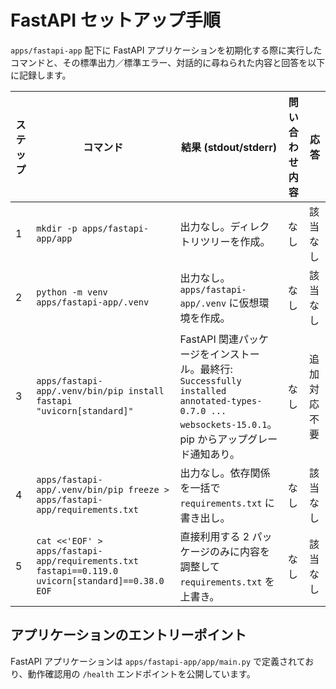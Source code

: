 # FastAPI セットアップ手順

`apps/fastapi-app` 配下に FastAPI アプリケーションを初期化する際に実行したコマンドと、その標準出力／標準エラー、対話的に尋ねられた内容と回答を以下に記録します。

| ステップ | コマンド | 結果 (stdout/stderr) | 問い合わせ内容 | 応答 |
| --- | --- | --- | --- | --- |
| 1 | `mkdir -p apps/fastapi-app/app` | 出力なし。ディレクトリツリーを作成。 | なし | 該当なし |
| 2 | `python -m venv apps/fastapi-app/.venv` | 出力なし。`apps/fastapi-app/.venv` に仮想環境を作成。 | なし | 該当なし |
| 3 | `apps/fastapi-app/.venv/bin/pip install fastapi "uvicorn[standard]"` | FastAPI 関連パッケージをインストール。最終行: `Successfully installed annotated-types-0.7.0 ... websockets-15.0.1`。pip からアップグレード通知あり。 | なし | 追加対応不要 |
| 4 | `apps/fastapi-app/.venv/bin/pip freeze > apps/fastapi-app/requirements.txt` | 出力なし。依存関係を一括で `requirements.txt` に書き出し。 | なし | 該当なし |
| 5 | `cat <<'EOF' > apps/fastapi-app/requirements.txt`<br>`fastapi==0.119.0`<br>`uvicorn[standard]==0.38.0`<br>`EOF` | 直接利用する 2 パッケージのみに内容を調整して `requirements.txt` を上書き。 | なし | 該当なし |

## アプリケーションのエントリーポイント

FastAPI アプリケーションは `apps/fastapi-app/app/main.py` で定義されており、動作確認用の `/health` エンドポイントを公開しています。
